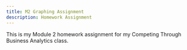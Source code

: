 ```yaml
---
title: M2 Graphing Assignment
description: Homework Assignment 
---
```


This is my Module 2 homework assignment for my Competing Through Business Analytics class. 
